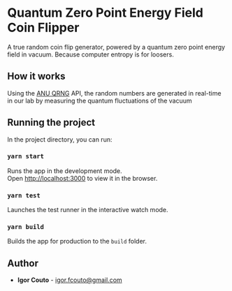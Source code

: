 # Quantum Zero Point Energy Field Coin Flipper

A true random coin flip generator, powered by a quantum zero point energy field in vacuum.
Because computer entropy is for loosers.

## How it works

Using the [ANU QRNG](https://qrng.anu.edu.au/) API, the random numbers are generated in real-time in our lab by measuring the quantum fluctuations of the vacuum

## Running the project

In the project directory, you can run:

### `yarn start`

Runs the app in the development mode.<br />
Open [http://localhost:3000](http://localhost:3000) to view it in the browser.


### `yarn test`

Launches the test runner in the interactive watch mode.<br />

### `yarn build`

Builds the app for production to the `build` folder.<br />

## Author

* **Igor Couto** - [igor.fcouto@gmail.com](mailto:igor.fcouto@gmail.com)